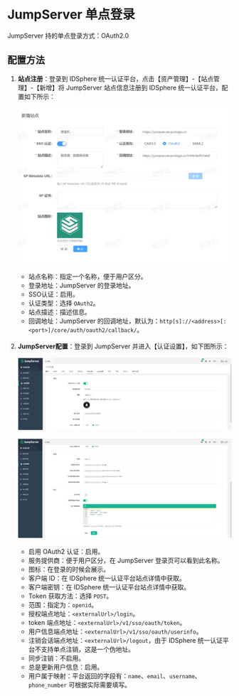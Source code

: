 # JumpServer 单点登录
JumpServer 持的单点登录方式：OAuth2.0
## 配置方法
1. **站点注册**：登录到 IDSphere 统一认证平台，点击【资产管理】-【站点管理】-【新增】将 JumpServer 站点信息注册到 IDSphere 统一认证平台，配置如下所示：<br><br>
![img.png](img/jumpserver-site.jpg)<br><br>
    * 站点名称：指定一个名称，便于用户区分。
    * 登录地址：JumpServer 的登录地址。
    * SSO认证：启用。
    * 认证类型：选择 `OAuth2`。
    * 站点描述：描述信息。
    * 回调地址：JumpServer 的回调地址，默认为：`http[s]://<address>[:<port>]/core/auth/oauth2/callback/`。<br><br>
2. **JumpServer配置**：登录到 JumpServer 并进入【认证设置】，如下图所示：<br><br>
![img.png](img/jumpserver-config1.jpg)<br><br>
![img.png](img/jumpserver-config2.jpg)<br><br>
   * 启用 OAuth2 认证：启用。
   * 服务提供商：便于用户区分，在 JumpServer 登录页可以看到此名称。
   * 图标：在登录的时候会展示。
   * 客户端 ID：在 IDSphere 统一认证平台站点详情中获取。
   * 客户端密钥：在 IDSphere 统一认证平台站点详情中获取。
   * Token 获取方法：选择 `POST`。
   * 范围：指定为：`openid`。
   * 授权端点地址：`<externalUrl>/login`。
   * token 端点地址：`<externalUrl>/v1/sso/oauth/token`。
   * 用户信息端点地址：`<externalUrl>/v1/sso/oauth/userinfo`。
   * 注销会话端点地址：`<externalUrl>/logout`，由于 IDSphere 统一认证平台不支持单点注销，这是一个伪地址。
   * 同步注销：不启用。
   * 总是更新用户信息：启用。
   * 用户属于映射：平台返回的字段有：`name`、`email`、`username`、`phone_number` 可根据实际需要填写。